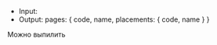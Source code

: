 * Input:
* Output: 
		pages: {
			code,
			name,
			placements: {
				code,
				name
			}
		}

Можно выпилить